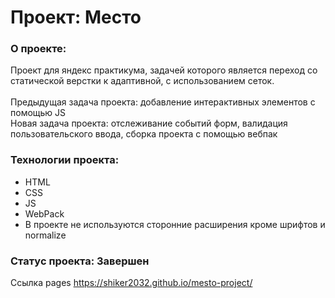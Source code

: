 # Проект: Место

### О проекте:

Проект для яндекс практикума, задачей которого является переход со статической верстки к адаптивной, с использованием сеток.<br>
 <br>Предыдущая задача проекта: добавление интерактивных элементов с помощью JS
 <br>Новая задача проекта: отслеживание событий форм, валидация пользовательского ввода, сборка проекта с помощью вебпак 
 
### Технологии проекта:
* HTML
* CSS
* JS
* WebPack
* В проекте не используются сторонние расширения кроме шрифтов и normalize

<h3>Статус проекта: Завершен</h3>

Ссылка pages https://shiker2032.github.io/mesto-project/

